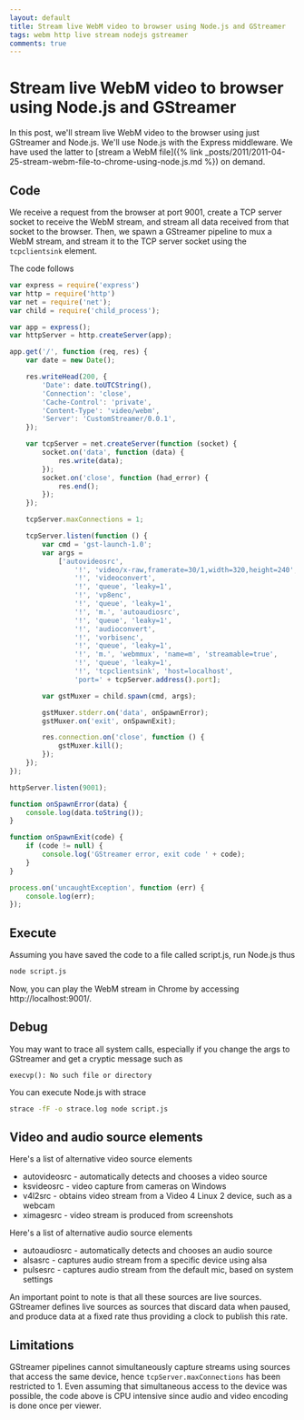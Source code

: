 ```yaml
---
layout: default
title: Stream live WebM video to browser using Node.js and GStreamer
tags: webm http live stream nodejs gstreamer
comments: true
---
```

# Stream live WebM video to browser using Node.js and GStreamer

In this post, we'll stream live WebM video to the browser using just GStreamer and Node.js. We'll use Node.js with the Express middleware. We have used the latter to [stream a WebM file]({% link _posts/2011/2011-04-25-stream-webm-file-to-chrome-using-node.js.md %}) on demand.

## Code

We receive a request from the browser at port 9001, create a TCP server socket to receive the WebM stream, and stream all data received from that socket to the browser. Then, we spawn a GStreamer pipeline to mux a WebM stream, and stream it to the TCP server socket using the `tcpclientsink` element.

The code follows

```javascript
var express = require('express')
var http = require('http')
var net = require('net');
var child = require('child_process');

var app = express();
var httpServer = http.createServer(app);

app.get('/', function (req, res) {
    var date = new Date();

    res.writeHead(200, {
        'Date': date.toUTCString(),
        'Connection': 'close',
        'Cache-Control': 'private',
        'Content-Type': 'video/webm',
        'Server': 'CustomStreamer/0.0.1',
    });

    var tcpServer = net.createServer(function (socket) {
        socket.on('data', function (data) {
            res.write(data);
        });
        socket.on('close', function (had_error) {
            res.end();
        });
    });

    tcpServer.maxConnections = 1;

    tcpServer.listen(function () {
        var cmd = 'gst-launch-1.0';
        var args =
            ['autovideosrc',
                '!', 'video/x-raw,framerate=30/1,width=320,height=240',
                '!', 'videoconvert',
                '!', 'queue', 'leaky=1',
                '!', 'vp8enc',
                '!', 'queue', 'leaky=1',
                '!', 'm.', 'autoaudiosrc',
                '!', 'queue', 'leaky=1',
                '!', 'audioconvert',
                '!', 'vorbisenc',
                '!', 'queue', 'leaky=1',
                '!', 'm.', 'webmmux', 'name=m', 'streamable=true',
                '!', 'queue', 'leaky=1',
                '!', 'tcpclientsink', 'host=localhost',
                'port=' + tcpServer.address().port];

        var gstMuxer = child.spawn(cmd, args);

        gstMuxer.stderr.on('data', onSpawnError);
        gstMuxer.on('exit', onSpawnExit);

        res.connection.on('close', function () {
            gstMuxer.kill();
        });
    });
});

httpServer.listen(9001);

function onSpawnError(data) {
    console.log(data.toString());
}

function onSpawnExit(code) {
    if (code != null) {
        console.log('GStreamer error, exit code ' + code);
    }
}

process.on('uncaughtException', function (err) {
    console.log(err);
});
```

## Execute

Assuming you have saved the code to a file called script.js, run Node.js thus

```bash
node script.js
```

Now, you can play the WebM stream in Chrome by accessing http://localhost:9001/.

## Debug

You may want to trace all system calls, especially if you change the args to GStreamer and get a cryptic message such as

```text
execvp(): No such file or directory
```

You can execute Node.js with strace

```bash
strace -fF -o strace.log node script.js
```

## Video and audio source elements

Here's a list of alternative video source elements

* autovideosrc - automatically detects and chooses a video source
* ksvideosrc - video capture from cameras on Windows
* v4l2src - obtains video stream from a Video 4 Linux 2 device, such as a webcam
* ximagesrc - video stream is produced from screenshots

Here's a list of alternative audio source elements

* autoaudiosrc - automatically detects and chooses an audio source
* alsasrc - captures audio stream from a specific device using alsa
* pulsesrc - captures audio stream from the default mic, based on system settings

An important point to note is that all these sources are live sources. GStreamer defines live sources as sources that discard data when paused, and produce data at a fixed rate thus providing a clock to publish this rate.

## Limitations

GStreamer pipelines cannot simultaneously capture streams using sources that access the same device, hence `tcpServer.maxConnections` has been restricted to 1. Even assuming that simultaneous access to the device was possible, the code above is CPU intensive since audio and video encoding is done once per viewer.
